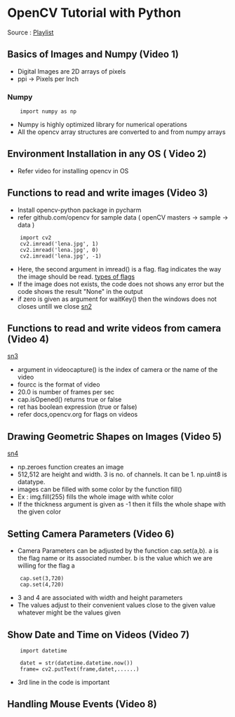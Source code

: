 # OpenCV Tutorial with Python
Source : [Playlist](https://www.youtube.com/playlist?list=PLS1QulWo1RIa7D1O6skqDQ-JZ1GGHKK-K)
## Basics of Images and Numpy (Video 1)
* Digital Images are 2D arrays of pixels
* ppi -> Pixels per Inch
### Numpy
```
    import numpy as np
```
* Numpy is highly optimized library for numerical operations
* All the opencv array structures are converted to and from numpy arrays
## Environment Installation in any OS ( Video 2)
* Refer video for installing opencv in OS
## Functions to read and write images (Video 3)
* Install opencv-python package in pycharm
* refer github.com/opencv for sample data ( openCV masters -> sample -> data )
``` 
    import cv2
    cv2.imread('lena.jpg', 1)
    cv2.imread('lena.jpg', 0)
    cv2.imread('lena.jpg', -1)
```
* Here, the second argument in imread() is a flag. flag indicates the way the image should be read.
[types of flags](https://github.com/pranayvarmas/Virtual-Keyboard/blob/master/Pranay/OpenCV/pics/sn1.png)
* If the image does not exists, the code does not shows any error but the code shows the result "None" in the output
* if zero is given as argument for waitKey() then the windows does not closes untill we close
[sn2](https://github.com/pranayvarmas/Virtual-Keyboard/blob/master/Pranay/OpenCV/pics/sn2.png)
## Functions to read and write videos from camera (Video 4)
[sn3](https://github.com/pranayvarmas/Virtual-Keyboard/blob/master/Pranay/OpenCV/pics/sn3.png)
* argument in videocapture() is the index of camera or the name of the video
* fourcc is the format of video 
* 20.0 is number of frames per sec
* cap.isOpened() returns true or false 
* ret has boolean expression (true or false)
* refer docs,opencv.org for flags on videos
## Drawing Geometric Shapes on Images (Video 5)
[sn4](https://github.com/pranayvarmas/Virtual-Keyboard/blob/master/Pranay/OpenCV/pics/sn4.png)
* np.zeroes function creates an image
* 512,512 are height and width. 3 is no. of channels. It can be 1. np.uint8 is datatype. 
* images can be filled with some color by the function fill()
* Ex : img.fill(255) fills the whole image with white color
* If the thickness argument is given as -1 then it fills the whole shape with the given color
## Setting Camera Parameters (Video 6)
* Camera Parameters can be adjusted by the function cap.set(a,b). a is the flag name or its associated number. b is the value which we are willing for the flag a
```
    cap.set(3,720)
    cap.set(4,720)
```
* 3 and 4 are associated with width and height parameters
* The values adjust to their convenient values close to the given value whatever might be the values given
## Show Date and Time on Videos (Video 7)
```
    import datetime
    
    datet = str(datetime.datetime.now())
    frame= cv2.putText(frame,datet,......)
```
* 3rd line in the code is important
## Handling Mouse Events (Video 8)

